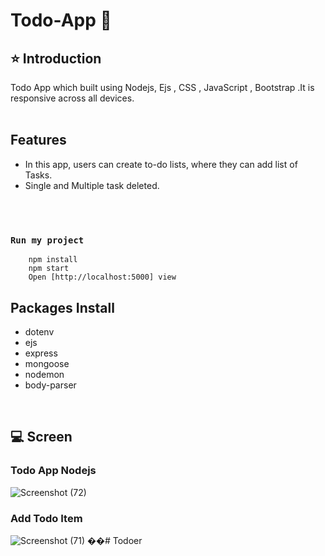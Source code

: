 # Todo-App  🚀
## ⭐ Introduction
Todo App  which built using Nodejs, Ejs , CSS , JavaScript , Bootstrap .It is responsive across all devices.
<br/>
<br/>
## Features 
- In this app, users can create to-do lists, where they can add list of Tasks.
- Single and Multiple task deleted.
<br/>
<br/>

### `Run my project`
```shell
    npm install
    npm start
    Open [http://localhost:5000] view
```

## Packages Install
- dotenv<br/>
- ejs<br/>
- express<br/>
- mongoose<br/>
- nodemon<br/>
- body-parser<br/>

<br/>

## 💻  Screen

### Todo App Nodejs

![Screenshot (72)]()

### Add Todo Item
![Screenshot (71)]()
��#   T o d o e r 
 
 
